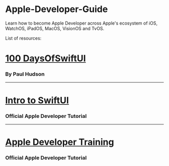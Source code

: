 # Apple-Developer-Guide
Learn how to become Apple Developer across Apple's ecosystem of iOS, WatchOS, iPadOS, MacOS, VisionOS and TvOS.

List of resources:

# [100 DaysOfSwiftUI](https://www.hackingwithswift.com/100/swiftui)
### By Paul Hudson

***

# [Intro to SwiftUI](https://developer.apple.com/tutorials/swiftui)
### Official Apple Developer Tutorial

***

# [Apple Developer Training](https://developer.apple.com/tutorials/app-dev-training)
### Official Apple Developer Tutorial

